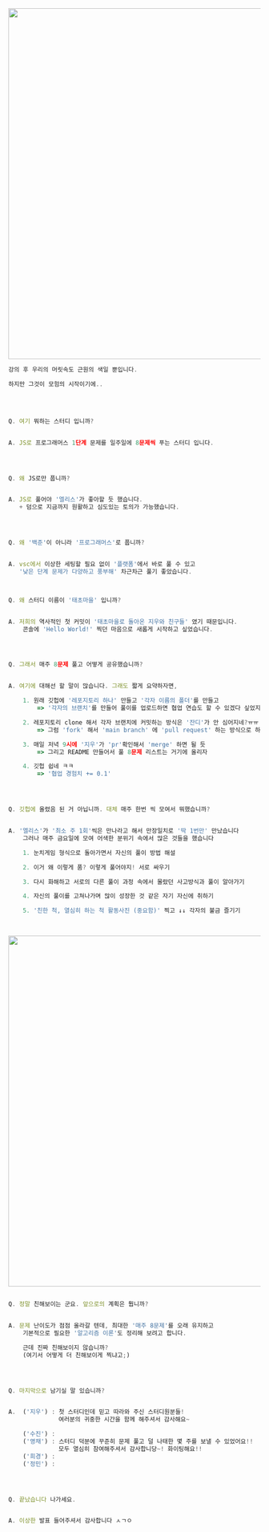<img src="https://user-images.githubusercontent.com/89372201/229771272-6b67e9c1-905f-4a86-9c0d-1a8a230df4b7.jpeg" width = "700">

</br>

```js
강의 후 우리의 머릿속도 근원의 색일 뿐입니다.

하지만 그것이 모험의 시작이기에..
```

</br>

```js

Q. 여기 뭐하는 스터디 입니까?


A. JS로 프로그래머스 1단계 문제를 일주일에 8문제씩 푸는 스터디 입니다.




Q. 왜 JS로만 풉니까?


A. JS로 풀어야 '엘리스'가 좋아할 듯 했습니다.
   + 덤으로 지금까지 원활하고 심도있는 토의가 가능했습니다.




Q. 왜 '백준'이 아니라 '프로그래머스'로 풉니까?


A. vsc에서 이상한 세팅할 필요 없이 '플랫폼'에서 바로 풀 수 있고
   '낮은 단계 문제가 다양하고 풍부해' 차근차근 풀기 좋았습니다.



Q. 왜 스터디 이름이 '태초마을' 입니까?


A. 저희의 역사적인 첫 커밋이 '태초마을로 돌아온 지우와 친구들' 였기 때문입니다.
    콘솔에 'Hello World!' 찍던 마음으로 새롭게 시작하고 싶었습니다.




Q. 그래서 매주 8문제 풀고 어떻게 공유했습니까?


A. 여기에 대해선 할 말이 많습니다. 그래도 짧게 요약하자면,

    1. 원래 깃헙에 '레포지토리 하나' 만들고 '각자 이름의 폴더'를 만들고
        => '각자의 브랜치'를 만들어 풀이를 업로드하면 협업 연습도 할 수 있겠다 싶었지만,

    2. 레포지토리 clone 해서 각자 브랜치에 커밋하는 방식은 '잔디'가 안 심어지네?ㅠㅠ
        => 그럼 'fork' 해서 'main branch' 에 'pull request' 하는 방식으로 하자!

    3. 매일 저녁 9시에 '지우'가 'pr'확인해서 'merge' 하면 될 듯
        => 그리고 README 만들어서 풀 8문제 리스트는 거기에 올리자

    4. 깃헙 쉽네 ㅋㅋ
        => '협업 경험치 += 0.1'




Q. 깃헙에 올렸음 된 거 아닙니까. 대체 매주 한번 씩 모여서 뭐했습니까?


A. '엘리스'가 '최소 주 1회'씩은 만나라고 해서 만장일치로 '딱 1번만' 만났습니다
    그러나 매주 금요일에 모여 어색한 분위기 속에서 많은 것들을 했습니다

    1. 눈치게임 형식으로 돌아가면서 자신의 풀이 방법 해설

    2. 이거 왜 이렇게 품? 이렇게 풀어야지! 서로 싸우기

    3. 다시 화해하고 서로의 다른 풀이 과정 속에서 몰랐던 사고방식과 풀이 알아가기

    4. 자신의 풀이를 고쳐나가며 많이 성장한 것 같은 자기 자신에 취하기

    5. '친한 척, 열심히 하는 척 활동사진 (중요함)' 찍고 ↓↓ 각자의 불금 즐기기




```

<img src="https://github.com/ziuss76/JS-Pro/blob/main/%ED%99%9C%EB%8F%99%20%EC%9A%94%EC%95%BD/%ED%83%9C%EC%B4%88%EB%A7%88%EC%9D%84_3%EC%A3%BC%EC%B0%A8_%EC%9D%B8%EC%A6%9D%EC%82%AC%EC%A7%84.JPG?raw=true" width = "700">

```js

Q. 정말 친해보이는 군요. 앞으로의 계획은 뭡니까?


A. 문제 난이도가 점점 올라갈 텐데, 최대한 '매주 8문제'를 오래 유지하고
    기본적으로 필요한 '알고리즘 이론'도 정리해 보려고 합니다.

    근데 진짜 친해보이지 않습니까?
    (여기서 어떻게 더 친해보이게 찍냐고;)




Q. 마지막으로 남기실 말 있습니까?


A.  ('지우') : 첫 스터디인데 믿고 따라와 주신 스터디원분들! 
              여러분의 귀중한 시간을 함께 해주셔서 감사해요~

    ('수진') :
    ('영채') : 스터디 덕분에 꾸준히 문제 풀고 덜 나태한 몇 주를 보낼 수 있었어요!!
              모두 열심히 참여해주셔서 감사합니당~! 화이팅해요!!
    ('희경') :
    ('정민') :




Q. 끝났습니다 나가세요.


A. 이상한 발표 들어주셔서 감사합니다 ㅅㄱㅇ

```
